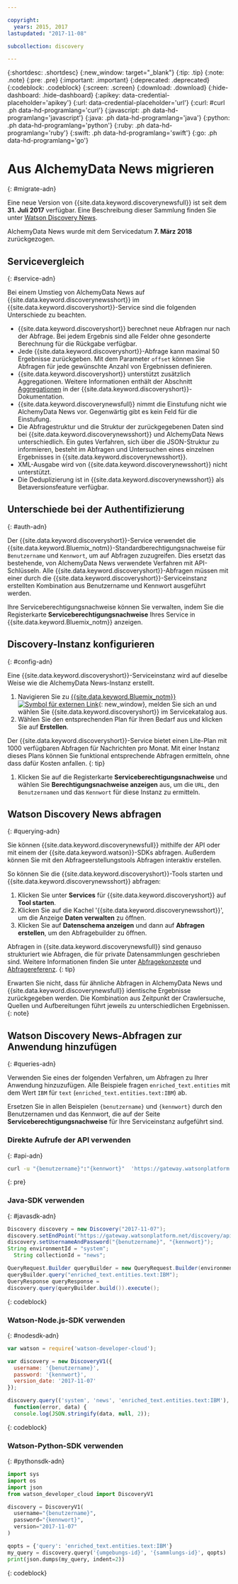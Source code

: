 ```yaml
---

copyright:
  years: 2015, 2017
lastupdated: "2017-11-08"

subcollection: discovery

---
```


{:shortdesc: .shortdesc}
{:new_window: target="_blank"}
{:tip: .tip}
{:note: .note}
{:pre: .pre}
{:important: .important}
{:deprecated: .deprecated}
{:codeblock: .codeblock}
{:screen: .screen}
{:download: .download}
{:hide-dashboard: .hide-dashboard}
{:apikey: data-credential-placeholder='apikey'} 
{:url: data-credential-placeholder='url'}
{:curl: #curl .ph data-hd-programlang='curl'}
{:javascript: .ph data-hd-programlang='javascript'}
{:java: .ph data-hd-programlang='java'}
{:python: .ph data-hd-programlang='python'}
{:ruby: .ph data-hd-programlang='ruby'}
{:swift: .ph data-hd-programlang='swift'}
{:go: .ph data-hd-programlang='go'}

# Aus AlchemyData News migrieren
{: #migrate-adn}

Eine neue Version von {{site.data.keyword.discoverynewsfull}} ist seit dem **31. Juli 2017** verfügbar. Eine Beschreibung dieser Sammlung finden Sie unter [Watson Discovery News](/docs/services/discovery?topic=discovery-watson-discovery-news#watson-discovery-news).

AlchemyData News wurde mit dem Servicedatum **7. März 2018** zurückgezogen.

## Servicevergleich
{: #service-adn}

Bei einem Umstieg von AlchemyData News auf {{site.data.keyword.discoverynewsshort}} im {{site.data.keyword.discoveryshort}}-Service sind die folgenden Unterschiede zu beachten.

- {{site.data.keyword.discoveryshort}} berechnet neue Abfragen nur nach der Abfrage. Bei jedem Ergebnis sind alle Felder ohne gesonderte Berechnung für die Rückgabe verfügbar.
- Jede {{site.data.keyword.discoveryshort}}-Abfrage kann maximal 50 Ergebnisse zurückgeben. Mit dem Parameter `offset` können Sie Abfragen für jede gewünschte Anzahl von Ergebnissen definieren.
- {{site.data.keyword.discoveryshort}} unterstützt zusätzlich Aggregationen. Weitere Informationen enthält der Abschnitt [Aggregationen](/docs/services/discovery?topic=discovery-query-reference#aggregations) in der {{site.data.keyword.discoveryshort}}-Dokumentation.
- {{site.data.keyword.discoverynewsfull}} nimmt die Einstufung nicht wie AlchemyData News vor. Gegenwärtig gibt es kein Feld für die Einstufung.
- Die Abfragestruktur und die Struktur der zurückgegebenen Daten sind bei {{site.data.keyword.discoverynewsshort}} und AlchemyData News unterschiedlich. Ein gutes Verfahren, sich über die JSON-Struktur zu informieren, besteht im Abfragen und Untersuchen eines einzelnen Ergebnisses in {{site.data.keyword.discoverynewsshort}}.
- XML-Ausgabe wird von {{site.data.keyword.discoverynewsshort}} nicht unterstützt.
- Die Deduplizierung ist in {{site.data.keyword.discoverynewsshort}} als Betaversionsfeature verfügbar.

## Unterschiede bei der Authentifizierung
{: #auth-adn}

Der {{site.data.keyword.discoveryshort}}-Service verwendet die {{site.data.keyword.Bluemix_notm}}-Standardberechtigungsnachweise für `Benutzername` und `Kennwort`, um auf Abfragen zuzugreifen. Dies ersetzt das bestehende, von AlchemyData News verwendete Verfahren mit API-Schlüsseln. Alle {{site.data.keyword.discoveryshort}}-Abfragen müssen mit einer durch die {{site.data.keyword.discoveryshort}}-Serviceinstanz erstellten Kombination aus Benutzername und Kennwort ausgeführt werden.

Ihre Serviceberechtigungsnachweise können Sie verwalten, indem Sie die Registerkarte **Serviceberechtigungsnachweise** Ihres Service in {{site.data.keyword.Bluemix_notm}} anzeigen.

## Discovery-Instanz konfigurieren
{: #config-adn}

Eine {{site.data.keyword.discoveryshort}}-Serviceinstanz wird auf dieselbe Weise wie die AlchemyData News-Instanz erstellt.

1. Navigieren Sie zu [{{site.data.keyword.Bluemix_notm}} ![Symbol für externen Link](../../icons/launch-glyph.svg "Symbol für externen Link")](https://{DomainName}/catalog/services/discovery){: new_window}, melden Sie sich an und wählen Sie {{site.data.keyword.discoveryshort}} im Servicekatalog aus.
1. Wählen Sie den entsprechenden Plan für Ihren Bedarf aus und klicken Sie auf **Erstellen**.

  Der {{site.data.keyword.discoveryshort}}-Service bietet einen Lite-Plan mit 1000 verfügbaren Abfragen für Nachrichten pro Monat. Mit einer Instanz dieses Plans können Sie funktional entsprechende Abfragen ermitteln, ohne dass dafür Kosten anfallen.
  {: tip}

1. Klicken Sie auf die Registerkarte **Serviceberechtigungsnachweise** und wählen Sie **Berechtigungsnachweise anzeigen** aus, um die `URL`, den `Benutzernamen` und das `Kennwort` für diese Instanz zu ermitteln.

## Watson Discovery News abfragen
{: #querying-adn}

Sie können {{site.data.keyword.discoverynewsfull}} mithilfe der API oder mit einem der {{site.data.keyword.watson}}-SDKs abfragen. Außerdem können Sie mit den Abfrageerstellungstools Abfragen interaktiv erstellen.

So können Sie die {{site.data.keyword.discoveryshort}}-Tools starten und {{site.data.keyword.discoverynewsshort}} abfragen:

1. Klicken Sie unter **Services** für {{site.data.keyword.discoveryshort}} auf **Tool starten**.
1. Klicken Sie auf die Kachel '{{site.data.keyword.discoverynewsshort}}', um die Anzeige **Daten verwalten** zu öffnen.
1. Klicken Sie auf **Datenschema anzeigen** und dann auf **Abfragen erstellen**, um den Abfragebuilder zu öffnen.

  Abfragen in {{site.data.keyword.discoverynewsfull}} sind genauso strukturiert wie Abfragen, die für private Datensammlungen geschrieben sind. Weitere Informationen finden Sie unter [Abfragekonzepte](/docs/services/discovery?topic=discovery-query-concepts#query-concepts) und [Abfragereferenz](/docs/services/discovery?topic=discovery-query-reference#query-reference).
  {: tip}

Erwarten Sie nicht, dass für ähnliche Abfragen in AlchemyData News und {{site.data.keyword.discoverynewsfull}} identische Ergebnisse zurückgegeben werden. Die Kombination aus Zeitpunkt der Crawlersuche, Quellen und Aufbereitungen führt jeweils zu unterschiedlichen Ergebnissen.
{: note}

## Watson Discovery News-Abfragen zur Anwendung hinzufügen
{: #queries-adn}

Verwenden Sie eines der folgenden Verfahren, um Abfragen zu Ihrer Anwendung hinzuzufügen. Alle Beispiele fragen `enriched_text.entities` mit dem Wert `IBM` für `text` (`enriched_text.entities.text:IBM`) ab.

Ersetzen Sie in allen Beispielen `{benutzername}` und `{kennwort}` durch den Benutzernamen und das Kennwort, die auf der Seite **Serviceberechtigungsnachweise** für Ihre Serviceinstanz aufgeführt sind.

### Direkte Aufrufe der API verwenden
{: #api-adn}

```bash
curl -u "{benutzername}":"{kennwort}"  'https://gateway.watsonplatform.net/discovery/api/v1/environments/system/collections/news/query?version=2017-11-07&query=enriched_text.entities.text:IBM'
```
{: pre}

### Java-SDK verwenden
{: #javasdk-adn}

```java
Discovery discovery = new Discovery("2017-11-07");
discovery.setEndPoint("https://gateway.watsonplatform.net/discovery/api/v1");
discovery.setUsernameAndPassword("{benutzername}", "{kennwort}");
String environmentId = "system";
  String collectionId = "news";

QueryRequest.Builder queryBuilder = new QueryRequest.Builder(environmentId,collectionId);  
queryBuilder.query("enriched_text.entities.text:IBM");  
QueryResponse queryResponse =  
discovery.query(queryBuilder.build()).execute();
```
{: codeblock}

### Watson-Node.js-SDK verwenden
{: #nodesdk-adn}

```javascript
var watson = require('watson-developer-cloud');

var discovery = new DiscoveryV1({  
  username: '{benutzername}',
  password: '{kennwort}',
  version_date: '2017-11-07'
});  

discovery.query(('system', 'news', 'enriched_text.entities.text:IBM'),  
  function(error, data) {  
  console.log(JSON.stringify(data, null, 2));  
```
{: codeblock}

### Watson-Python-SDK verwenden
{: #pythonsdk-adn}

```python
import sys
import os
import json
from watson_developer_cloud import DiscoveryV1

discovery = DiscoveryV1(
  username="{benutzername}",
  password="{kennwort}",
  version="2017-11-07"
)

qopts = {'query': 'enriched_text.entities.text:IBM'}
my_query = discovery.query('{umgebungs-id}', '{sammlungs-id}', qopts)
print(json.dumps(my_query, indent=2))
```
{: codeblock}
